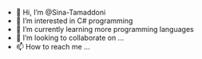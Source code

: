- 👋 Hi, I’m @Sina-Tamaddoni
- 👀 I’m interested in C# programming
- 🌱 I’m currently learning more programming languages
- 💞️ I’m looking to collaborate on ...
- 📫 How to reach me ...

<!---
Sina-Tamaddoni/Sina-Tamaddoni is a ✨ special ✨ repository because its `README.md` (this file) appears on your GitHub profile.
You can click the Preview link to take a look at your changes.
--->
